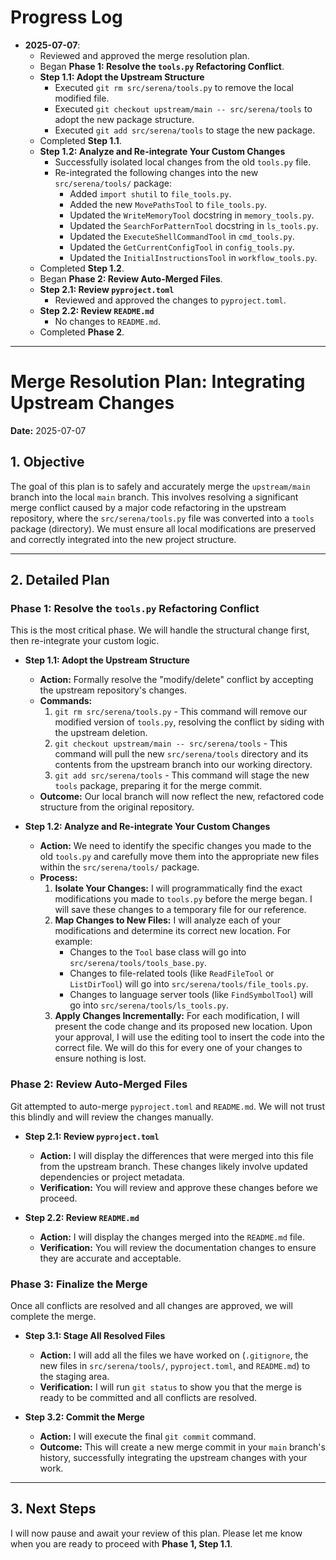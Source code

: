 # Progress Log

*   **2025-07-07**:
    *   Reviewed and approved the merge resolution plan.
    *   Began **Phase 1: Resolve the `tools.py` Refactoring Conflict**.
    *   **Step 1.1: Adopt the Upstream Structure**
        *   Executed `git rm src/serena/tools.py` to remove the local modified file.
        *   Executed `git checkout upstream/main -- src/serena/tools` to adopt the new package structure.
        *   Executed `git add src/serena/tools` to stage the new package.
    *   Completed **Step 1.1**.
    *   **Step 1.2: Analyze and Re-integrate Your Custom Changes**
        *   Successfully isolated local changes from the old `tools.py` file.
        *   Re-integrated the following changes into the new `src/serena/tools/` package:
            *   Added `import shutil` to `file_tools.py`.
            *   Added the new `MovePathsTool` to `file_tools.py`.
            *   Updated the `WriteMemoryTool` docstring in `memory_tools.py`.
            *   Updated the `SearchForPatternTool` docstring in `ls_tools.py`.
            *   Updated the `ExecuteShellCommandTool` in `cmd_tools.py`.
            *   Updated the `GetCurrentConfigTool` in `config_tools.py`.
            *   Updated the `InitialInstructionsTool` in `workflow_tools.py`.
    *   Completed **Step 1.2**.
    *   Began **Phase 2: Review Auto-Merged Files**.
    *   **Step 2.1: Review `pyproject.toml`**
        *   Reviewed and approved the changes to `pyproject.toml`.
    *   **Step 2.2: Review `README.md`**
        *   No changes to `README.md`.
    *   Completed **Phase 2**.

---

# Merge Resolution Plan: Integrating Upstream Changes

**Date:** 2025-07-07

## 1. Objective

The goal of this plan is to safely and accurately merge the `upstream/main` branch into the local `main` branch. This involves resolving a significant merge conflict caused by a major code refactoring in the upstream repository, where the `src/serena/tools.py` file was converted into a `tools` package (directory). We must ensure all local modifications are preserved and correctly integrated into the new project structure.

---

## 2. Detailed Plan

### Phase 1: Resolve the `tools.py` Refactoring Conflict

This is the most critical phase. We will handle the structural change first, then re-integrate your custom logic.

*   **Step 1.1: Adopt the Upstream Structure**
    *   **Action:** Formally resolve the "modify/delete" conflict by accepting the upstream repository's changes.
    *   **Commands:**
        1.  `git rm src/serena/tools.py` - This command will remove our modified version of `tools.py`, resolving the conflict by siding with the upstream deletion.
        2.  `git checkout upstream/main -- src/serena/tools` - This command will pull the new `src/serena/tools` directory and its contents from the upstream branch into our working directory.
        3.  `git add src/serena/tools` - This command will stage the new `tools` package, preparing it for the merge commit.
    *   **Outcome:** Our local branch will now reflect the new, refactored code structure from the original repository.

*   **Step 1.2: Analyze and Re-integrate Your Custom Changes**
    *   **Action:** We need to identify the specific changes you made to the old `tools.py` and carefully move them into the appropriate new files within the `src/serena/tools/` package.
    *   **Process:**
        1.  **Isolate Your Changes:** I will programmatically find the exact modifications you made to `tools.py` before the merge began. I will save these changes to a temporary file for our reference.
        2.  **Map Changes to New Files:** I will analyze each of your modifications and determine its correct new location. For example:
            *   Changes to the `Tool` base class will go into `src/serena/tools/tools_base.py`.
            *   Changes to file-related tools (like `ReadFileTool` or `ListDirTool`) will go into `src/serena/tools/file_tools.py`.
            *   Changes to language server tools (like `FindSymbolTool`) will go into `src/serena/tools/ls_tools.py`.
        3.  **Apply Changes Incrementally:** For each modification, I will present the code change and its proposed new location. Upon your approval, I will use the editing tool to insert the code into the correct file. We will do this for every one of your changes to ensure nothing is lost.

### Phase 2: Review Auto-Merged Files

Git attempted to auto-merge `pyproject.toml` and `README.md`. We will not trust this blindly and will review the changes manually.

*   **Step 2.1: Review `pyproject.toml`**
    *   **Action:** I will display the differences that were merged into this file from the upstream branch. These changes likely involve updated dependencies or project metadata.
    *   **Verification:** You will review and approve these changes before we proceed.

*   **Step 2.2: Review `README.md`**
    *   **Action:** I will display the changes merged into the `README.md` file.
    *   **Verification:** You will review the documentation changes to ensure they are accurate and acceptable.

### Phase 3: Finalize the Merge

Once all conflicts are resolved and all changes are approved, we will complete the merge.

*   **Step 3.1: Stage All Resolved Files**
    *   **Action:** I will add all the files we have worked on (`.gitignore`, the new files in `src/serena/tools/`, `pyproject.toml`, and `README.md`) to the staging area.
    *   **Verification:** I will run `git status` to show you that the merge is ready to be committed and all conflicts are resolved.

*   **Step 3.2: Commit the Merge**
    *   **Action:** I will execute the final `git commit` command.
    *   **Outcome:** This will create a new merge commit in your `main` branch's history, successfully integrating the upstream changes with your work.

---

## 3. Next Steps

I will now pause and await your review of this plan. Please let me know when you are ready to proceed with **Phase 1, Step 1.1**.

